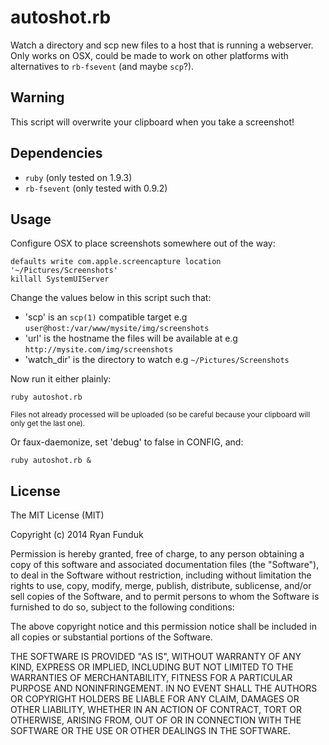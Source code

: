 # autoshot.rb

Watch a directory and scp new files to a host that
is running a webserver. Only works on OSX, could be
made to work on other platforms with alternatives
to `rb-fsevent` (and maybe `scp`?).

## Warning

This script will overwrite your clipboard when
you take a screenshot!

## Dependencies

- `ruby` (only tested on 1.9.3)
- `rb-fsevent` (only tested with 0.9.2)

## Usage

Configure OSX to place screenshots somewhere out of the way:

    defaults write com.apple.screencapture location '~/Pictures/Screenshots'
    killall SystemUIServer

Change the values below in this script such that:

- 'scp' is an `scp(1)` compatible target
    e.g `user@host:/var/www/mysite/img/screenshots`
- 'url' is the hostname the files will be available at
    e.g `http://mysite.com/img/screenshots`
- 'watch_dir' is the directory to watch
    e.g `~/Pictures/Screenshots`

Now run it either plainly:

    ruby autoshot.rb

<small>Files not already processed will be uploaded
(so be careful because your clipboard will only
get the last one).</small>

Or faux-daemonize, set 'debug' to false in CONFIG, and:

    ruby autoshot.rb &
    
## License

The MIT License (MIT)

Copyright (c) 2014 Ryan Funduk

Permission is hereby granted, free of charge, to any person obtaining a copy
of this software and associated documentation files (the "Software"), to deal
in the Software without restriction, including without limitation the rights
to use, copy, modify, merge, publish, distribute, sublicense, and/or sell
copies of the Software, and to permit persons to whom the Software is
furnished to do so, subject to the following conditions:

The above copyright notice and this permission notice shall be included in
all copies or substantial portions of the Software.

THE SOFTWARE IS PROVIDED "AS IS", WITHOUT WARRANTY OF ANY KIND, EXPRESS OR
IMPLIED, INCLUDING BUT NOT LIMITED TO THE WARRANTIES OF MERCHANTABILITY,
FITNESS FOR A PARTICULAR PURPOSE AND NONINFRINGEMENT. IN NO EVENT SHALL THE
AUTHORS OR COPYRIGHT HOLDERS BE LIABLE FOR ANY CLAIM, DAMAGES OR OTHER
LIABILITY, WHETHER IN AN ACTION OF CONTRACT, TORT OR OTHERWISE, ARISING FROM,
OUT OF OR IN CONNECTION WITH THE SOFTWARE OR THE USE OR OTHER DEALINGS IN
THE SOFTWARE.

